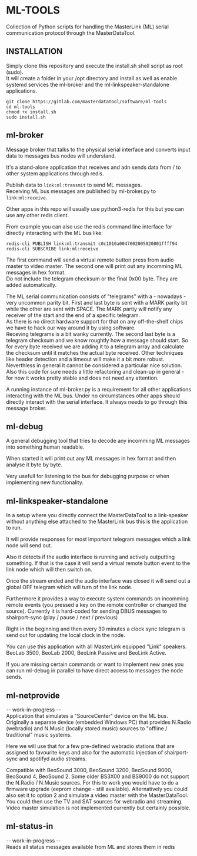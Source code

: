 # ML-TOOLS
Collection of Python scripts for handling the MasterLink (ML) serial communication protocol through the MasterDataTool.

## INSTALLATION
Simply clone this repository and execute the install.sh shell script as root (sudo).<br>
It will create a folder in your /opt directory and install as well as enable systemd services the ml-broker and the ml-linkspeaker-standalone applications.<br>

`git clone https://gitlab.com/masterdatatool/software/ml-tools`<br>
`cd ml-tools`<br>
`chmod +x install.sh`<br>
`sudo install.sh`<br>


## ml-broker
Message broker that talks to the physical serial interface and converts input data to messages bus nodes will understand.

It's a stand-alone application that receives and adn sends data from / to other system applications through redis. 

Publish data to `link:ml:transmit` to send ML messages.<br>
Receiving ML bus messages are published by ml-broker.py to `link:ml:receive`.

Other apps in this repo will usually use python3-redis for this but you can use any other redis client. 

From example you can also use the redis command line interface for directly interacting with the ML bus like:

`redis-cli PUBLISH link:ml:transmit c0c1010a0047002005020001ffff94`<br>
`redis-cli SUBSCRIBE link:ml:receive`

The first command will send a virtual remote button press from audio master to video master. The second one will print out any incomming ML messages in hex format.<br>
Do not include the telegram checksum or the final 0x00 byte. They are added automatically.

The ML serial communication consists of "telegrams" with a - nowadays - very uncommon parity bit. First and last byte is sent with a MARK parity bit while the other are sent with SPACE. The MARK partiy will notify any receiver of the start and the end of a specific telegram.<br>
As there is no direct hardware support for that on any off-the-shelf chips we have to hack our way around it by using software. <br>
Receving telegrams is a bit wanky currently. The second last byte is a telegram checksum and we know roughtly how a message should start. So for every byte received we are adding it to a telegram array and calculate the checksum until it matches the actual byte received. Other techniques like header detection and a timeout will make it a bit more robust. Neverthless in general it cannot be considered a particular nice solution. <br> 
Also this code for sure needs a little refactoring and clean-up in general - for now it works pretty stable and does not need any attention.

A running instance of ml-broker.py is a requirement for all other applications interacting with the ML bus. Under no circumstances other apps should directly interact with the serial interface. It always needs to go through this message broker.


## ml-debug
A general debugging tool that tries to decode any incomming ML messages into something human readable. 

When started it will print out any ML messages in hex format and then analyse it byte by byte.

Very usefull for listening to the bus for debugging purpose or when implementing new functionality.

## ml-linkspeaker-standalone
In a setup where you directly connect the MasterDataTool to a link-speaker without anything else attached to the MasterLink bus this is the application to run.

It will provide responses for most important telegram messages which a link node will send out. 

Also it detects if the audio interface is running and actively outputting something. If that is the case it will send a virtual remote button event to the link node which will then switch on.

Once the stream ended and the audio interface was closed it will send out a global OFF telegram which will turn of the link node.

Furthermore it provides a way to execute system commands on incomming remote events (you pressed a key on the remote controller or changed the source). Currently it is hard-coded for sending DBUS messages to shairport-sync (play / pause / next / previous)

Right in the beginning and then every 30 minutes a clock sync telegram is send out for updating the local clock in the node.

You can use this application with all MasterLink equipped "Link" speakers. BeoLab 3500, BeoLab 2000, BeoLink Passive and BeoLink Active.

If you are missing certain commands or want to implement new ones you can run ml-debug in parallel to have direct access to messages the node sends.


## ml-netprovide
-- work-in-progress -- <br>
Application that simulates a "SourceCenter" device on the ML bus. <br>
Originally a separate device (embedded Windows PC) that provides N.Radio (webradio) and N.Music (locally stored music) sources to "offline / traditional" music systems. 

Here we will use that for a few pre-defined webradio stations that are assigned to favourite keys and also for the automatic injection of shairport-sync and spotifyd audio streams.

Compatible with BeoSound 3000, BeoSound 3200, BeoSound 9000, BeoSound 4, BeoSound 2.
Some older BS3X00 and BS9000 do not support the N.Radio / N.Music sources. For this to work you would have to do a firmware upgrade (eeprom change - still available). Alternatively you could also set it to option 2 and simulate a video master with the MasterDataTool. You could then use the TV and SAT sources for webradio and streaming. Video master simulation is not implemented currently but certainly possible.

## ml-status-in
-- work-in-progress -- <br>
Reads all status messages available from ML and stores them in redis <br>




